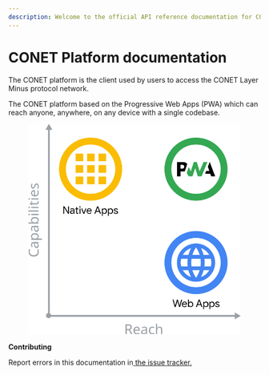 ```yaml
---
description: Welcome to the official API reference documentation for CONET!
---
```


# CONET Platform documentation

The CONET platform is the client used by users to access the CONET Layer Minus protocol network.

The CONET platform based on the Progressive Web Apps (PWA) which can reach anyone, anywhere, on any device with a single codebase.

<figure><img src=".gitbook/assets/a-graph-illustrating-rel-8f0fbfba2c3e8.svg" alt=""><figcaption></figcaption></figure>

**Contributing**

Report errors in this documentation in[ the issue tracker.](https://github.com/CoNET-project/conet-platform-documentation/issues)

